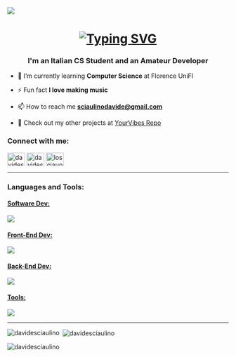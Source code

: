 <img src="https://visitor-badge.laobi.icu/badge?page_id=DavideSciaulino.DavideSciaulino"/>

<h1 align=center>
  <a href="https://git.io/typing-svg">
    <img src="https://readme-typing-svg.demolab.com?font=Fira+Code&size=35&duration=3000&pause=500&center=true&random=false&width=435&lines=Hi+There!;I'm+Davide+Sciaulino" alt="Typing SVG" />
  </a>
</h1>

<h3 align="center">I'm an Italian CS Student and an Amateur Developer</h3>

- 🌱 I’m currently learning **Computer Science** at Florence UniFI

- ⚡ Fun fact **I love making music**

- 📫 How to reach me **sciaulinodavide@gmail.com**

- 📂 Check out my other projects at <a href="https://github.com/orgs/YourVibes/repositories">YourVibes Repo</a>

<h3 align="left">Connect with me:</h3>
<p align="left">
  <a href="https://linkedin.com/in/davide-sciaulino-3b4b7723b/" target="blank"><img align="center" src="https://raw.githubusercontent.com/rahuldkjain/github-profile-readme-generator/master/src/images/icons/Social/linked-in-alt.svg" alt="davidesciaulino" height="30" width="40" /></a>
  <a href="https://fb.com/davidesciaulino" target="blank"><img align="center" src="https://raw.githubusercontent.com/rahuldkjain/github-profile-readme-generator/master/src/images/icons/Social/facebook.svg" alt="davidesciaulino" height="30" width="40" /></a>
  <a href="https://instagram.com/losciauoff" target="blank"><img align="center" src="https://raw.githubusercontent.com/rahuldkjain/github-profile-readme-generator/master/src/images/icons/Social/instagram.svg" alt="losciauoff" height="30" width="40" /></a>
</p>

<hr>

<h3 align="left">Languages and Tools:</h3>
<a href="https://skillicons.dev">
  <h4>Software Dev:</h4>
  <img src="https://skillicons.dev/icons?i=c,cpp,cs,dotnet,dart,java,py" /><br>
  <h4>Front-End Dev:</h4>
  <img src="https://skillicons.dev/icons?i=html,css,js,react,flutter" /><br>
  <h4>Back-End Dev:</h4>
  <img src="https://skillicons.dev/icons?i=php,mongodb,mysql,nodejs" /><br>
  <h4>Tools:</h4>
  <img src="https://skillicons.dev/icons?i=eclipse,figma,git,visualstudio,vscode" />
</a>

<hr>

<p><img align="left" src="https://github-readme-stats.vercel.app/api/top-langs?username=davidesciaulino&show_icons=true&locale=en&layout=compact&theme=dark" alt="davidesciaulino" /></p>
<p>&nbsp;<img align="center" src="https://github-readme-stats.vercel.app/api?username=davidesciaulino&show_icons=true&locale=en&theme=dark" alt="davidesciaulino" /></p>
<p><img align="center" src="https://github-readme-streak-stats.herokuapp.com/?user=davidesciaulino&theme=dark" alt="davidesciaulino" /></p><br>


